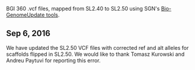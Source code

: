 BGI 360 .vcf files, mapped from SL2.40 to SL2.50 using SGN's 
[Bio-GenomeUpdate tools](https://github.com/solgenomics/Bio-GenomeUpdate).

Sep 6, 2016
-----------
We have updated the SL2.50 VCF files with corrected ref and alt alleles for 
scaffolds flipped in SL2.50. We would like to thank Tomasz Kurowski and Andreu 
Paytuvi for reporting this error.
